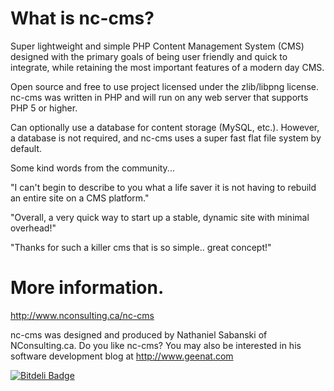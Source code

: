 What is nc-cms?
===============

Super lightweight and simple PHP Content Management System (CMS) designed with the primary goals of being user friendly and quick to integrate, while retaining the most important features of a modern day CMS. 

Open source and free to use project licensed under the zlib/libpng license. nc-cms was written in PHP and will run on any web server that supports PHP 5 or higher.

Can optionally use a database for content storage (MySQL, etc.). However, a database is not required, and nc-cms uses a super fast flat file system by default.

Some kind words from the community...

"I can't begin to describe to you what a life saver it is not having to rebuild an entire site on a CMS platform."

"Overall, a very quick way to start up a stable, dynamic site with minimal overhead!"

"Thanks for such a killer cms that is so simple.. great concept!"


More information.
=================

http://www.nconsulting.ca/nc-cms

nc-cms was designed and produced by Nathaniel Sabanski of NConsulting.ca. Do you like nc-cms? You may also be interested in his software development blog at http://www.geenat.com


[![Bitdeli Badge](https://d2weczhvl823v0.cloudfront.net/gnat/nc-cms/trend.png)](https://bitdeli.com/free "Bitdeli Badge")

